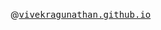 
@<a href="https://vivekragunathan.github.io" target="__blank" style="font-family: monospace;">vivekragunathan.github.io</a>
